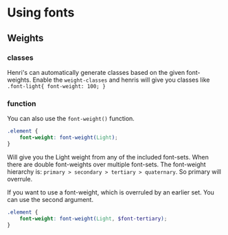# Using fonts

## Weights

### classes

Henri's can automatically generate classes based on the given font-weights. Enable the `weight-classes` and henris will give you classes like `.font-light{ font-weight: 100; }`

### function

You can also use the `font-weight()` function.

```scss
.element {
	font-weight: font-weight(Light);
}
```

Will give you the Light weight from any of the included font-sets. When there are double font-weights over multiple font-sets. The font-weight hierarchy is: `primary > secondary > tertiary > quaternary`. So primary will overrule.

If you want to use a font-weight, which is overruled by an earlier set. You can use the second argument.

```scss
.element {
	font-weight: font-weight(Light, $font-tertiary);
}
```
